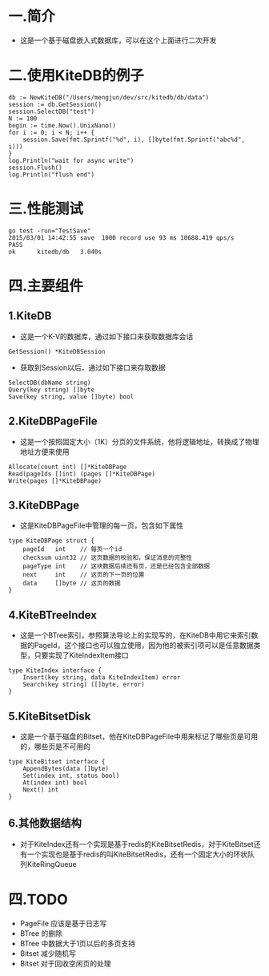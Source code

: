 # 一.简介
* 这是一个基于磁盘嵌入式数据库，可以在这个上面进行二次开发

# 二.使用KiteDB的例子

```
db := NewKiteDB("/Users/mengjun/dev/src/kitedb/db/data")
session := db.GetSession()
session.SelectDB("test")
N := 100
begin := time.Now().UnixNano()
for i := 0; i < N; i++ {
	session.Save(fmt.Sprintf("%d", i), []byte(fmt.Sprintf("abc%d", i)))
}
log.Println("wait for async write")
session.Flush()
log.Println("flush end")
```

# 三.性能测试

```
go test -run="TestSave"
2015/03/01 14:42:55 save  1000 record use 93 ms 10688.419 qps/s
PASS
ok  	kitedb/db	3.040s
```

# 四.主要组件
## 1.KiteDB
* 这是一个K-V的数据库，通过如下接口来获取数据库会话

```
GetSession() *KiteDBSession
```
* 获取到Session以后，通过如下接口来存取数据
```
SelectDB(dbName string)
Query(key string) []byte
Save(key string, value []byte) bool
```

## 2.KiteDBPageFile
* 这是一个按照固定大小（1K）分页的文件系统，他将逻辑地址，转换成了物理地址方便来使用

```
Allocate(count int) []*KiteDBPage 
Read(pageIds []int) (pages []*KiteDBPage)
Write(pages []*KiteDBPage)
```

## 3.KiteDBPage
* 这是KiteDBPageFile中管理的每一页，包含如下属性

```
type KiteDBPage struct {
	pageId   int    // 每页一个id
	checksum uint32 // 这页数据的校验和，保证消息的完整性
	pageType int    // 这块数据后续还有页，还是已经包含全部数据
	next     int    // 这页的下一页的位置
	data     []byte // 这页的数据
}
```

## 4.KiteBTreeIndex
* 这是一个BTree索引，参照算法导论上的实现写的，在KiteDB中用它来索引数据的PageId，这个接口也可以独立使用，因为他的被索引项可以是任意数据类型，只要实现了KiteIndexItem接口

```
type KiteIndex interface {
	Insert(key string, data KiteIndexItem) error
	Search(key string) ([]byte, error)
}
```

## 5.KiteBitsetDisk
* 这是一个基于磁盘的Bitset，他在KiteDBPageFile中用来标记了哪些页是可用的，哪些页是不可用的
```
type KiteBitset interface {
	AppendBytes(data []byte)
	Set(index int, status bool)
	At(index int) bool
	Next() int
}
```

## 6.其他数据结构
* 对于KiteIndex还有一个实现是基于redis的KiteBitsetRedis，对于KiteBitset还有一个实现也是基于redis的叫KiteBitsetRedis，还有一个固定大小的环状队列KiteRingQueue


# 四.TODO
* PageFile 应该是基于日志写
* BTree 的删除
* BTree 中数据大于1页以后的多页支持
* Bitset 减少随机写
* Bitset 对于回收空闲页的处理

